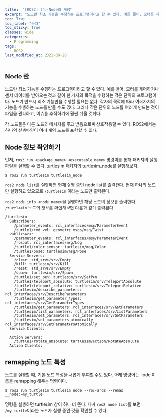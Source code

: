 ```yaml
---
title:  "[ROS2] (4)-Node의 개념"
excerpt: "노드란 최소 기능을 수행하는 프로그램이라고 할 수 있다. 예를 들어, 모터를 제어하거나 센서 데이터를 받아오는 것과 같이 한 가지의 목적을 수행하는 작은 단위의 프로그램이다."
toc: True
toc_label: "목차"
toc_sticky: True
classes: wide
categories:
  - Programming
tags:
  - ROS2
last_modified_at: 2021-08-28
---
```


## Node 란
노드란 최소 기능을 수행하는 프로그램이라고 할 수 있다. 예를 들어, 모터를 제어하거나 센서 데이터를 받아오는 것과 같이 한 가지의 목적을 수행하는 작은 단위의 프로그램이다. 노드가 반드시 최소 기능만을 수행할 필요는 없다. 각자의 목적에 따라 여러가지의 기능을 수행하는 노드를 만들 수도 있다. 그러나 작은 단위의 노드를 여러개 만드는 것이 파일을 관리하고, 이슈를 추적하기에 훨씬 쉬울 것이다.

각 노드들은 다른 노드와 메시지를 주고 받음으로써 상호작용할 수 있다. ROS2에서는 하나의 실행파일이 여러 개의 노드를 포함할 수 있다.

## Node 정보 확인하기
먼저, `ros2 run <package_name> <executable_name>` 명령어를 통해 패키지의 실행 파일을 실행할 수 있다. turtlesim 패키지의 turtlesim_node를 실행해보자.

```
$ ros2 run turtlesim turtlesim_node
```

`ros2 node list`를 실행하면 현재 실행 중인 node list를 출력한다. 현재 하나의 노드만 실행하고 있으므로 `/turtlesim` 이라는 노드만 출력된다.

`ros2 node info <node_name>`을 실행하면 해당 노드의 정보를 출력한다. `/turtlesim` 노드의 정보를 확인해보면 다음과 같이 출력된다.

```
/turtlesim
  Subscribers:
    /parameter_events: rcl_interfaces/msg/ParameterEvent
    /turtle1/cmd_vel: geometry_msgs/msg/Twist
  Publishers:
    /parameter_events: rcl_interfaces/msg/ParameterEvent
    /rosout: rcl_interfaces/msg/Log
    /turtle1/color_sensor: turtlesim/msg/Color
    /turtle1/pose: turtlesim/msg/Pose
  Service Servers:
    /clear: std_srvs/srv/Empty
    /kill: turtlesim/srv/Kill
    /reset: std_srvs/srv/Empty
    /spawn: turtlesim/srv/Spawn
    /turtle1/set_pen: turtlesim/srv/SetPen
    /turtle1/teleport_absolute: turtlesim/srv/TeleportAbsolute
    /turtle1/teleport_relative: turtlesim/srv/TeleportRelative
    /turtlesim/describe_parameters: rcl_interfaces/srv/DescribeParameters
    /turtlesim/get_parameter_types: rcl_interfaces/srv/GetParameterTypes
    /turtlesim/get_parameters: rcl_interfaces/srv/GetParameters
    /turtlesim/list_parameters: rcl_interfaces/srv/ListParameters
    /turtlesim/set_parameters: rcl_interfaces/srv/SetParameters
    /turtlesim/set_parameters_atomically: rcl_interfaces/srv/SetParametersAtomically
  Service Clients:

  Action Servers:
    /turtle1/rotate_absolute: turtlesim/action/RotateAbsolute
  Action Clients:
```

## remapping 노드 특성
노드를 실행할 때, 기본 노드 특성을 새롭게 부여할 수도 있다. 아래 명령어는 node 이름을 remapping 해주는 명령이다.

```
$ ros2 run turtlesim turtlesim_node --ros-args --remap __node:=my_turtle
```

명령을 실행하면 turtlesim 창이 하나 더 뜬다. 다시 `ros2 node list`를 보면 `/my_turtle`이라는 노드가 실행 중인 것을 확인할 수 있다.